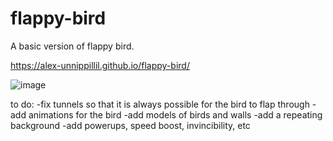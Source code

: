 # flappy-bird
A basic version of flappy bird. 

https://alex-unnippillil.github.io/flappy-bird/

 ![image](https://github.com/Alex-Unnippillil/flappy-bird/assets/24538548/fd714539-124e-4703-87a2-c4d82f7dcd59)


to do:
-fix tunnels so that it is always possible for the bird to flap through
-add animations for the bird
-add models of birds and walls
-add a repeating background
-add powerups, speed boost, invincibility, etc
